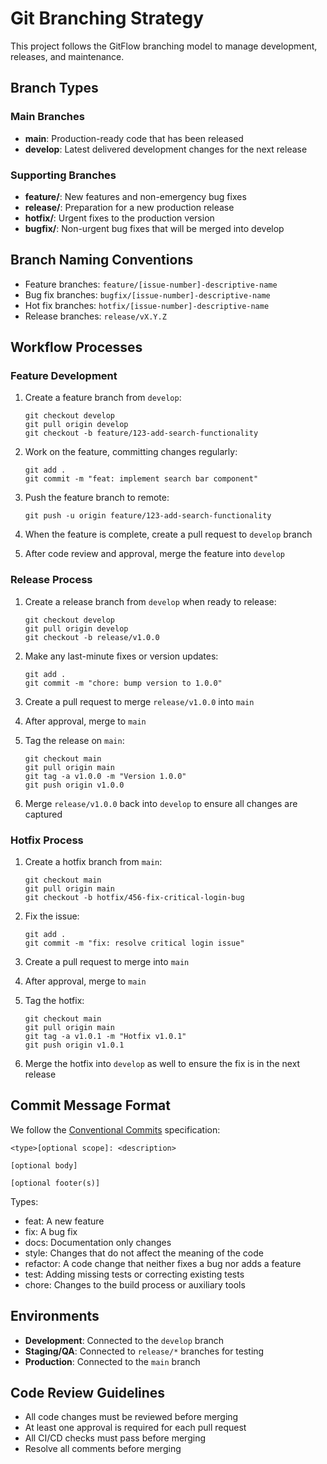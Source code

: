 # Git Branching Strategy

This project follows the GitFlow branching model to manage development, releases, and maintenance.

## Branch Types

### Main Branches

- **main**: Production-ready code that has been released
- **develop**: Latest delivered development changes for the next release

### Supporting Branches

- **feature/**: New features and non-emergency bug fixes
- **release/**: Preparation for a new production release
- **hotfix/**: Urgent fixes to the production version
- **bugfix/**: Non-urgent bug fixes that will be merged into develop

## Branch Naming Conventions

- Feature branches: `feature/[issue-number]-descriptive-name`
- Bug fix branches: `bugfix/[issue-number]-descriptive-name`
- Hot fix branches: `hotfix/[issue-number]-descriptive-name`
- Release branches: `release/vX.Y.Z`

## Workflow Processes

### Feature Development

1. Create a feature branch from `develop`:
   ```
   git checkout develop
   git pull origin develop
   git checkout -b feature/123-add-search-functionality
   ```

2. Work on the feature, committing changes regularly:
   ```
   git add .
   git commit -m "feat: implement search bar component"
   ```

3. Push the feature branch to remote:
   ```
   git push -u origin feature/123-add-search-functionality
   ```

4. When the feature is complete, create a pull request to `develop` branch
5. After code review and approval, merge the feature into `develop`

### Release Process

1. Create a release branch from `develop` when ready to release:
   ```
   git checkout develop
   git pull origin develop
   git checkout -b release/v1.0.0
   ```

2. Make any last-minute fixes or version updates:
   ```
   git add .
   git commit -m "chore: bump version to 1.0.0"
   ```

3. Create a pull request to merge `release/v1.0.0` into `main`
4. After approval, merge to `main`
5. Tag the release on `main`:
   ```
   git checkout main
   git pull origin main
   git tag -a v1.0.0 -m "Version 1.0.0"
   git push origin v1.0.0
   ```

6. Merge `release/v1.0.0` back into `develop` to ensure all changes are captured

### Hotfix Process

1. Create a hotfix branch from `main`:
   ```
   git checkout main
   git pull origin main
   git checkout -b hotfix/456-fix-critical-login-bug
   ```

2. Fix the issue:
   ```
   git add .
   git commit -m "fix: resolve critical login issue"
   ```

3. Create a pull request to merge into `main`
4. After approval, merge to `main`
5. Tag the hotfix:
   ```
   git checkout main
   git pull origin main
   git tag -a v1.0.1 -m "Hotfix v1.0.1"
   git push origin v1.0.1
   ```

6. Merge the hotfix into `develop` as well to ensure the fix is in the next release

## Commit Message Format

We follow the [Conventional Commits](https://www.conventionalcommits.org/) specification:

```
<type>[optional scope]: <description>

[optional body]

[optional footer(s)]
```

Types:
- feat: A new feature
- fix: A bug fix
- docs: Documentation only changes
- style: Changes that do not affect the meaning of the code
- refactor: A code change that neither fixes a bug nor adds a feature
- test: Adding missing tests or correcting existing tests
- chore: Changes to the build process or auxiliary tools

## Environments

- **Development**: Connected to the `develop` branch
- **Staging/QA**: Connected to `release/*` branches for testing
- **Production**: Connected to the `main` branch

## Code Review Guidelines

- All code changes must be reviewed before merging
- At least one approval is required for each pull request
- All CI/CD checks must pass before merging
- Resolve all comments before merging 